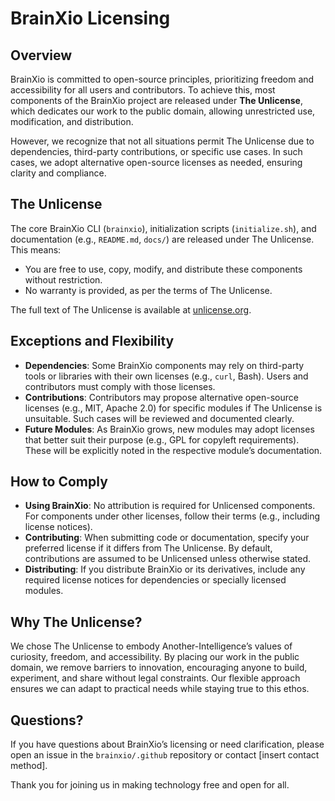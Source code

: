 # BrainXio Licensing

## Overview

BrainXio is committed to open-source principles, prioritizing freedom and accessibility for all users and contributors. To achieve this, most components of the BrainXio project are released under **The Unlicense**, which dedicates our work to the public domain, allowing unrestricted use, modification, and distribution.

However, we recognize that not all situations permit The Unlicense due to dependencies, third-party contributions, or specific use cases. In such cases, we adopt alternative open-source licenses as needed, ensuring clarity and compliance.

## The Unlicense

The core BrainXio CLI (`brainxio`), initialization scripts (`initialize.sh`), and documentation (e.g., `README.md`, `docs/`) are released under The Unlicense. This means:

- You are free to use, copy, modify, and distribute these components without restriction.
- No warranty is provided, as per the terms of The Unlicense.

The full text of The Unlicense is available at [unlicense.org](https://unlicense.org/).

## Exceptions and Flexibility

- **Dependencies**: Some BrainXio components may rely on third-party tools or libraries with their own licenses (e.g., `curl`, Bash). Users and contributors must comply with those licenses.
- **Contributions**: Contributors may propose alternative open-source licenses (e.g., MIT, Apache 2.0) for specific modules if The Unlicense is unsuitable. Such cases will be reviewed and documented clearly.
- **Future Modules**: As BrainXio grows, new modules may adopt licenses that better suit their purpose (e.g., GPL for copyleft requirements). These will be explicitly noted in the respective module’s documentation.

## How to Comply

- **Using BrainXio**: No attribution is required for Unlicensed components. For components under other licenses, follow their terms (e.g., including license notices).
- **Contributing**: When submitting code or documentation, specify your preferred license if it differs from The Unlicense. By default, contributions are assumed to be Unlicensed unless otherwise stated.
- **Distributing**: If you distribute BrainXio or its derivatives, include any required license notices for dependencies or specially licensed modules.

## Why The Unlicense?

We chose The Unlicense to embody Another-Intelligence’s values of curiosity, freedom, and accessibility. By placing our work in the public domain, we remove barriers to innovation, encouraging anyone to build, experiment, and share without legal constraints. Our flexible approach ensures we can adapt to practical needs while staying true to this ethos.

## Questions?

If you have questions about BrainXio’s licensing or need clarification, please open an issue in the `brainxio/.github` repository or contact [insert contact method].

Thank you for joining us in making technology free and open for all.
